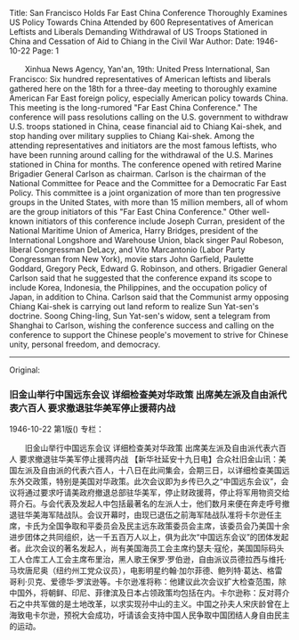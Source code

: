 Title: San Francisco Holds Far East China Conference Thoroughly Examines US Policy Towards China Attended by 600 Representatives of American Leftists and Liberals Demanding Withdrawal of US Troops Stationed in China and Cessation of Aid to Chiang in the Civil War
Author:
Date: 1946-10-22
Page: 1

　　Xinhua News Agency, Yan'an, 19th: United Press International, San Francisco: Six hundred representatives of American leftists and liberals gathered here on the 18th for a three-day meeting to thoroughly examine American Far East foreign policy, especially American policy towards China. This meeting is the long-rumored "Far East China Conference." The conference will pass resolutions calling on the U.S. government to withdraw U.S. troops stationed in China, cease financial aid to Chiang Kai-shek, and stop handing over military supplies to Chiang Kai-shek. Among the attending representatives and initiators are the most famous leftists, who have been running around calling for the withdrawal of the U.S. Marines stationed in China for months. The conference opened with retired Marine Brigadier General Carlson as chairman. Carlson is the chairman of the National Committee for Peace and the Committee for a Democratic Far East Policy. This committee is a joint organization of more than ten progressive groups in the United States, with more than 15 million members, all of whom are the group initiators of this "Far East China Conference." Other well-known initiators of this conference include Joseph Curran, president of the National Maritime Union of America, Harry Bridges, president of the International Longshore and Warehouse Union, black singer Paul Robeson, liberal Congressman DeLacy, and Vito Marcantonio (Labor Party Congressman from New York), movie stars John Garfield, Paulette Goddard, Gregory Peck, Edward G. Robinson, and others. Brigadier General Carlson said that he suggested that the conference expand its scope to include Korea, Indonesia, the Philippines, and the occupation policy of Japan, in addition to China. Carlson said that the Communist army opposing Chiang Kai-shek is carrying out land reform to realize Sun Yat-sen's doctrine. Soong Ching-ling, Sun Yat-sen's widow, sent a telegram from Shanghai to Carlson, wishing the conference success and calling on the conference to support the Chinese people's movement to strive for Chinese unity, personal freedom, and democracy.



<hr /> 

Original: 


### 旧金山举行中国远东会议  详细检查美对华政策  出席美左派及自由派代表六百人  要求撤退驻华美军停止援蒋内战

1946-10-22
第1版()
专栏：

　　旧金山举行中国远东会议
    详细检查美对华政策
    出席美左派及自由派代表六百人
    要求撤退驻华美军停止援蒋内战
    【新华社延安十九日电】合众社旧金山讯：美国左派及自由派的代表六百人，十八日在此间集会，会期三日，以详细检查美国远东外交政策，特别是美国对华政策。此次会议即为乡传已久之“中国远东会议”，会议将通过要求吁请美政府撤退总部驻华美军，停止财政援蒋，停止将军用物资交给蒋介石。与会代表及发起人中包括最著名的左派人士，他们数月来便在奔走呼号撤退驻华美海军陆战队。会议开幕时，由现已退伍之前海军陆战队准将卡尔逊任主席，卡氏为全国争取和平委员会及民主远东政策委员会主席，该委员会乃美国十余进步团体之共同组织，达一千五百万人以上，俱为此次“中国远东会议”的团体发起者。此次会议的著名发起人，尚有美国海员工会主席约瑟夫·寇伦，美国国际码头工人仓库工人工会主席布里治，黑人歌王保罗·罗伯逊，自由派议员德拉西与维托·马坎唐尼奥（纽约州工党众议员），电影明星约翰·加尔菲德、鲍列特·葛达、格雷哥利·贝克、爱德华·罗滨逊等。卡尔逊准将称：他建议此次会议扩大检查范围，除中国外，将朝鲜、印尼、菲律滨及日本占领政策均包括在内。卡尔逊称：反对蒋介石之中共军做的是土地改革，以求实现孙中山的主义。中国之孙夫人宋庆龄曾在上海致电卡尔逊，预祝大会成功，吁请该会支持中国人民争取中国团结人身自由民主的运动。
